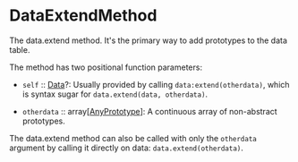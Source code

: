 # DataExtendMethod

The data.extend method. It's the primary way to add prototypes to the data table.

The method has two positional function parameters:

- `self` :: [Data](prototype:Data)?: Usually provided by calling `data:extend(otherdata)`, which is syntax sugar for `data.extend(data, otherdata)`.

- `otherdata` :: array[[AnyPrototype](prototype:AnyPrototype)]: A continuous array of non-abstract prototypes.

The data.extend method can also be called with only the `otherdata` argument by calling it directly on data: `data.extend(otherdata)`.

